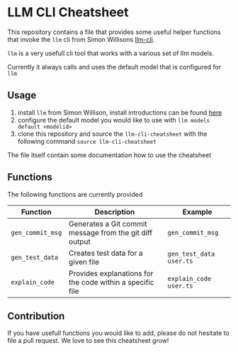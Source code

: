 # LLM CLI Cheatsheet

This repository contains a file that provides some useful helper functions that invoke the `llm` cli from Simon Willisons [llm-cli](https://github.com/simonw/llm).

`llm` is a very usefull cli tool that works with a various set of llm models.

Currently it always calls and uses the default model that is configured for `llm` 


## Usage

1. install `llm` from Simon Willison, install introductions can be found [here](https://llm.datasette.io/en/latest/setup.html)
2. configure the default model you would like to use with `llm models default <modelid>`
3. clone this repository and source the `llm-cli-cheatsheet` with the following command `source llm-cli-cheatsheet`

The file itself contain some documentation how to use the cheatsheet

## Functions

The following functions are currently provided


| Function               | Description                                                      | Example |
|------------------------|------------------------------------------------------------------|---------|
| `gen_commit_msg`       | Generates a Git commit message from the git diff output | `gen_commit_msg` |
| `gen_test_data`  | Creates test data for a given file  | `gen_test_data user.ts` |
| `explain_code`   | Provides explanations for the code within a specific file | `explain_code user.ts` |

## Contribution

If you have usefull functions you would like to add, please do not hesitate to file a pull request. We love to see this cheatsheet grow!
